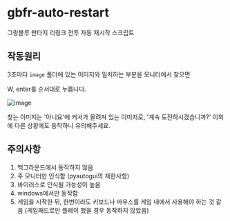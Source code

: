 # gbfr-auto-restart

그랑블루 판타지 리링크 전투 자동 재시작 스크립트

## 작동원리

3초마다 `image` 폴더에 있는 이미지와 일치하는 부분을 모니터에서 찾으면

W, enter를 순서대로 누릅니다.

![image](https://i.imgur.com/grU522b.png)

찾는 이미지는 '아니요'에 커서가 올려져 있는 이미지로, '계속 도전하시겠습니까?' 이외에 다른 상황에도 동작하니 유의해주세요.

## 주의사항

1. 백그라운드에서 동작하지 않음
2. 주 모니터만 인식함 (pyautogui의 제한사항)
3. 바이러스로 인식될 가능성이 높음
4. windows에서만 동작함
5. 게임을 시작한 뒤, 한번이라도 키보드나 마우스를 게임 내에서 사용해야 하는 것 같음 (게임패드로만 플레이 했을 경우 동작하지 않았음)
